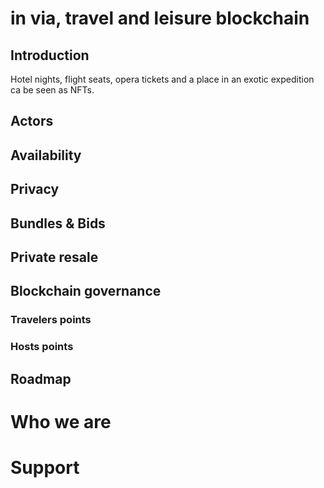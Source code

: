 # in via, travel and leisure blockchain

## Introduction

Hotel nights, flight seats, opera tickets and a place in an exotic expedition ca be seen as NFTs.

## Actors


## Availability


## Privacy

## Bundles & Bids

## Private resale


## Blockchain governance

### Travelers points

### Hosts points

## Roadmap

# Who we are

# Support
